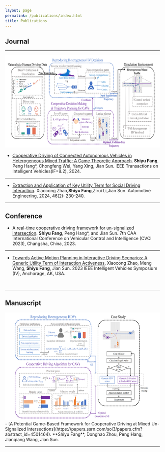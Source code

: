 ```yaml
---
layout: page
permalink: /publications/index.html
title: Publications
---
```


## Journal

---


<div>
  <img src="/images/NCLGame.png" style="width: 800px; height: 300px;">
</div>

- [Cooperative Driving of Connected Autonomous Vehicles in Heterogeneous Mixed Traffic: A Game Theoretic Approach](https://ieeexplore.ieee.org/document/10529605).
**Shiyu Fang**, Peng Hang*, Chongfeng Wei, Yang Xing, Jian Sun. IEEE Transactions on Intelligent Vehicles(IF=8.2), 2024.
  
----

- [Extraction and Application of Key Utility Term for Social Driving Interaction](https://www.qichegongcheng.com/CN/10.19562/j.chinasae.qcgc.2024.02.005). 
Xiaocong Zhao,**Shiyu Fang**,Zirui Li,Jian Sun. Automotive Engineering, 2024, 46(2): 230-240.
  <be>

---

## Conference 

- [A real-time cooperative driving framework for un-signalized intersection](https://ieeexplore.ieee.org/document/10397236). 
**Shiyu Fang**, Peng Hang*, and Jian Sun. 7th CAA International Conference on Vehicular Control and Intelligence (CVCI 2023), Changsha, China, 2023.

----

- [Towards Active Motion Planning in Interactive Driving Scenarios: A Generic Utility Term of Interaction Activeness](https://ieeexplore.ieee.org/document/10186564),
Xiaocong Zhao, Meng Wang, **Shiyu Fang**, Jian Sun. 2023 IEEE Intelligent Vehicles Symposium (IV), Anchorage, AK, USA.

  <br>

---

## Manuscript

<div>
  <img src="/images/PotentialGame.png" style="width: 800px; height: 350px;">
</div>
- [A Potential Game-Based Framework for Cooperative Driving at Mixed Un-Signalized Intersections](https://papers.ssrn.com/sol3/papers.cfm?abstract_id=4501464). 
**Shiyu Fang**, Donghao Zhou, Peng Hang, Jianqiang Wang, Jian Sun.
  <br>

---


